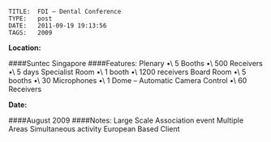     
    TITLE: 	FDI – Dental Conference	
    TYPE: 	post	
    DATE: 	2011-09-19 19:13:56	
    TAGS: 	2009	


**Location:**

####Suntec Singapore
####Features:
Plenary
•\	5 Booths
•\	500 Receivers
•\	5 days
Specialist Room
•\	1 booth
•\	1200 receivers
Board Room
•\	5 booths
•\	30 Microphones
•\	1 Dome  &ndash; Automatic Camera Control
•\	60 Receivers

**Date:**

####August 2009
####Notes:
Large Scale Association event
Multiple Areas
Simultaneous activity
European Based Client























